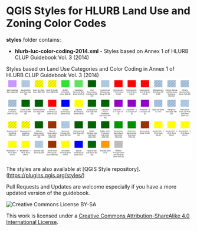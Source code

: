 # QGIS Styles for HLURB Land Use and Zoning Color Codes

**styles** folder contains:
* **hlurb-luc-color-coding-2014.xml** - Styles based on Annex 1 of HLURB CLUP Guidebook Vol. 3 (2014)

Styles based on Land Use Categories and Color Coding in Annex 1 of HLURB CLUP Guidebook Vol. 3 (2014)
![Styles based on Land Use Categories and Color Coding in Annex 1 of HLURB CLUP Guidebook Vol. 3 (2014)](/img/hlurb-qgis-style.png)


The styles are also available at [QGIS Style repository].(https://plugins.qgis.org/styles/)


Pull Requests and Updates are welcome especially if you have a more updated version of the guidebook.

![Creative Commons License BY-SA](https://i.creativecommons.org/l/by-sa/4.0/80x15.png)

This work is licensed under a <a rel='license' href='https://creativecommons.org/licenses/by-sa/4.0/'>Creative Commons Attribution-ShareAlike 4.0 International License</a>.<br>
